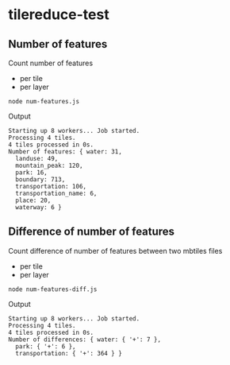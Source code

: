 # tilereduce-test

## Number of features
Count number of features
- per tile
- per layer

`node num-features.js`

Output
```
Starting up 8 workers... Job started.
Processing 4 tiles.
4 tiles processed in 0s.
Number of features: { water: 31,
  landuse: 49,
  mountain_peak: 120,
  park: 16,
  boundary: 713,
  transportation: 106,
  transportation_name: 6,
  place: 20,
  waterway: 6 }
```


## Difference of number of features
Count difference of number of features between two mbtiles files
- per tile
- per layer

`node num-features-diff.js`

Output
```
Starting up 8 workers... Job started.
Processing 4 tiles.
4 tiles processed in 0s.
Number of differences: { water: { '+': 7 },
  park: { '+': 6 },
  transportation: { '+': 364 } }
```
